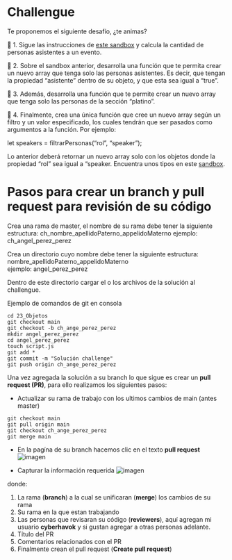 # Challengue

Te proponemos el siguiente desafío, ¿te animas?

📝 1. Sigue las instrucciones de [este sandbox](https://codesandbox.io/s/asistentes-xfi36) y calcula la cantidad de personas asistentes a un evento.

📝 2. Sobre el sandbox anterior, desarrolla una función que te permita crear un nuevo array que tenga solo las personas asistentes. Es decir, que tengan la propiedad “asistente” dentro de su objeto, y que esta sea igual a “true”.

📝 3. Además, desarrolla una función que te permite crear un nuevo array que tenga solo las personas de la sección “platino”.

📝 4. Finalmente, crea una única función que cree un nuevo array según un filtro y un valor especificado, los cuales tendrán que ser pasados como argumentos a la función. Por ejemplo:

let speakers = filtrarPersonas(“rol”, “speaker”);

Lo anterior deberá retornar un nuevo array solo con los objetos donde la propiedad “rol” sea igual a “speaker. Encuentra unos tipos en este [sandbox](https://codesandbox.io/s/filtro-cqvzx).

# Pasos para crear un branch y pull request para revisión de su código

Crea una rama de master, el nombre de su rama debe tener la siguiente estructura:
ch_nombre_apellidoPaterno_appelidoMaterno
ejemplo: ch_angel_perez_perez

Crea un directorio cuyo nombre debe tener la siguiente estructura:  
nombre_apellidoPaterno_appelidoMaterno  
ejemplo: angel_perez_perez  

Dentro de este directorio cargar el o los archivos de la solución al challengue.

Ejemplo de comandos de git en consola
```
cd 23_Objetos
git checkout main
git checkout -b ch_ange_perez_perez
mkdir angel_perez_perez
cd angel_perez_perez
touch script.js
git add *
git commit -m "Solución challenge"
git push origin ch_ange_perez_perez
```

Una vez agregada la solución a su branch lo que sigue es crear un **pull request (PR)**, para ello
realizamos los siguientes pasos:

- Actualizar su rama de trabajo con los ultimos cambios de main (antes master)
```
git checkout main
git pull origin main
git checkout ch_ange_perez_perez
git merge main
```

- En la pagína de su branch hacemos clic en el texto **pull request** 
![imagen](https://user-images.githubusercontent.com/16826246/109855157-91fb6680-7c1d-11eb-9b9e-88c387afeec4.png)

- Capturar la información requerida
![imagen](https://user-images.githubusercontent.com/16826246/109855968-8eb4aa80-7c1e-11eb-969a-f05cae892423.png)

donde:
1. La rama (**branch**) a la cual se unificaran (**merge**) los cambios de su rama
2. Su rama en la que estan trabajando
3. Las personas que revisaran su código (**reviewers**), aquí agregan mi usuario **cyberhavok** y si gustan agregar
  a otras personas adelante.
4. Título del PR
5. Comentarios relacionados con el PR
6. Finalmente crean el pull request (**Create pull request**)
